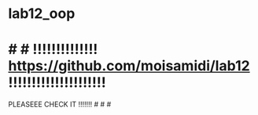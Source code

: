# lab12_oop
 # # #  !!!!!!!!!!!!!! https://github.com/moisamidi/lab12 !!!!!!!!!!!!!!!!!!!!!
PLEASEEE CHECK IT !!!!!!! # # # 


